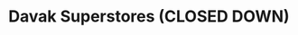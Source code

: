 ---
title: "Davak Superstores (CLOSED DOWN)"
url: /dublin/davak-superstores-closed-down/
shop: Lebensmittel
---